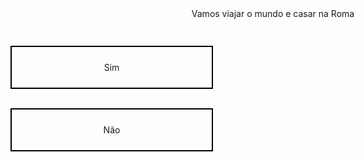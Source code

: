 <!DOCTYPE html>
<html lang="en">
<head>
  <meta charset="UTF-8">
  <meta name="viewport" content="width=device-width, initial-scale=1.0">
  <title>Vamos viajar o mundo e casar na Roma</title>
  <style>
    body {
      text-align: center;
    }

    .title {
      font-size: 24px;
      margin-top: 20px;
    }

    .box {
      border: 2px solid #000;
      padding: 10px;
      text-align: center;
      width: 300px;
      margin: 10px;
      cursor: pointer;
      position: absolute;
    }

    #sim {
      top: 100px;
      left: 50px;
    }

    #nao {
      top: 200px;
      left: 50px;
    }

    #mensagem2 {
      top: 200px;
      left: 50px;
      display: none;
    }

    #mensagem3 {
      top: 200px;
      left: 50px;
      display: none;
    }
  </style>
</head>
<body>
  <div class="title">Vamos viajar o mundo e casar na Roma</div>
  <div class="box" id="sim" onclick="redirecionar()">
    <p>Sim</p>
  </div>
  <div class="box" id="nao" onclick="mostrarMensagem()">
    <p>Não</p>
  </div>
  <div class="box" id="mensagem2" onclick="mostrarMensagem3()">
    <p>Tem certeza?</p>
  </div>
  <div class="box" id="mensagem3" onclick="escaparCaixa()">
    <p>Então me pegue!</p>
  </div>

  <script>
    function redirecionar() {
      window.location.href = "https://i.pinimg.com/originals/25/6a/31/256a319f34cfc8afa1ff27e181b27a0d.gif";
    }

    function mostrarMensagem() {
      var naoCaixa = document.getElementById('nao');
      var mensagem2Caixa = document.getElementById('mensagem2');

      naoCaixa.style.display = 'none';
      mensagem2Caixa.style.display = 'block';
    }

    function mostrarMensagem3() {
      var caixa = document.getElementById('mensagem2');
      var maxX = window.innerWidth - caixa.clientWidth;
      var maxY = window.innerHeight - caixa.clientHeight;
      var newX = Math.random() * maxX;
      var newY = Math.random() * maxY;

      caixa.style.left = newX + 'px';
      caixa.style.top = newY + 'px';

      caixa.style.display = 'block';
    }

    function escaparCaixa() {
      var caixa = document.getElementById('mensagem3');
      var maxX = window.innerWidth - caixa.clientWidth;
      var maxY = window.innerHeight - caixa.clientHeight;
      var newX = Math.random() * maxX;
      var newY = Math.random() * maxY;

      caixa.style.left = newX + 'px';
      caixa.style.top = newY + 'px';
    }
  </script>
</body>
</html>

